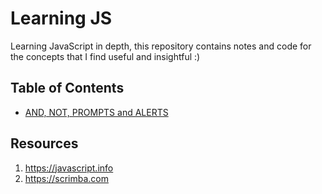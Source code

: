 # Learning JS

Learning JavaScript in depth, this repository contains notes and code for the concepts that I find useful and insightful :)

## Table of Contents
- [AND, NOT, PROMPTS and ALERTS](./and-not/README.md)

## Resources
1. https://javascript.info
2. https://scrimba.com

